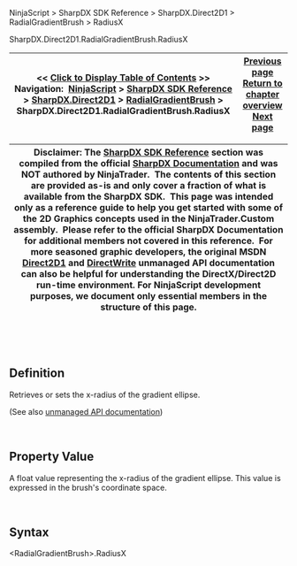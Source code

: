 ﻿


NinjaScript \> SharpDX SDK Reference \> SharpDX.Direct2D1 \> RadialGradientBrush \> RadiusX






















SharpDX.Direct2D1\.RadialGradientBrush.RadiusX







| \<\< [Click to Display Table of Contents](sharpdx_direct2d1_radialgradientbrush_radiusx.md) \>\> **Navigation:**     [NinjaScript](ninjascript.md) \> [SharpDX SDK Reference](sharpdx_sdk_reference.md) \> [SharpDX.Direct2D1](sharpdx_direct2d1.md) \> [RadialGradientBrush](sharpdx_direct2d1_radialgradientbrush.md) \> SharpDX.Direct2D1\.RadialGradientBrush.RadiusX | [Previous page](sharpdx_direct2d1_radialgradientbrush_gradientstopcollection.md) [Return to chapter overview](sharpdx_direct2d1_radialgradientbrush.md) [Next page](sharpdx_direct2d1_radialgradientbrush_radiusy.md) |
| --- | --- |













| Disclaimer: The [SharpDX SDK Reference](sharpdx_sdk_reference.md) section was compiled from the official [SharpDX Documentation](http://sharpdx.org/) and was NOT authored by NinjaTrader.  The contents of this section are provided as\-is and only cover a fraction of what is available from the SharpDX SDK.  This page was intended only as a reference guide to help you get started with some of the 2D Graphics concepts used in the NinjaTrader.Custom assembly.  Please refer to the official SharpDX Documentation for additional members not covered in this reference.  For more seasoned graphic developers, the original MSDN [Direct2D1](https://msdn.microsoft.com/en-us/library/windows/desktop/dd370990.aspx) and [DirectWrite](https://msdn.microsoft.com/en-us/library/windows/desktop/dd368038.aspx) unmanaged API documentation can also be helpful for understanding the DirectX/Direct2D run\-time environment. For NinjaScript development purposes, we document only essential members in the structure of this page. |
| --- |



 


 


## Definition


Retrieves or sets the x\-radius of the gradient ellipse. 


(See also [unmanaged API documentation](https://msdn.microsoft.com/en-us/library/dd371542(v=vs.85).aspx))


 


## Property Value


A float value representing the x\-radius of the gradient ellipse. This value is expressed in the brush's coordinate space.


 


## Syntax


\<RadialGradientBrush\>.RadiusX








